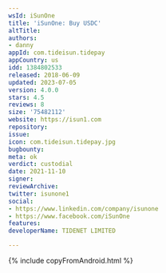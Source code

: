 ```yaml
---
wsId: iSunOne
title: 'iSunOne: Buy USDC'
altTitle: 
authors:
- danny
appId: com.tideisun.tidepay
appCountry: us
idd: 1384802533
released: 2018-06-09
updated: 2023-07-05
version: 4.0.0
stars: 4.5
reviews: 8
size: '75482112'
website: https://isun1.com
repository: 
issue: 
icon: com.tideisun.tidepay.jpg
bugbounty: 
meta: ok
verdict: custodial
date: 2021-11-10
signer: 
reviewArchive: 
twitter: isunone1
social:
- https://www.linkedin.com/company/isunone
- https://www.facebook.com/iSunOne
features: 
developerName: TIDENET LIMITED

---
```


{% include copyFromAndroid.html %}
